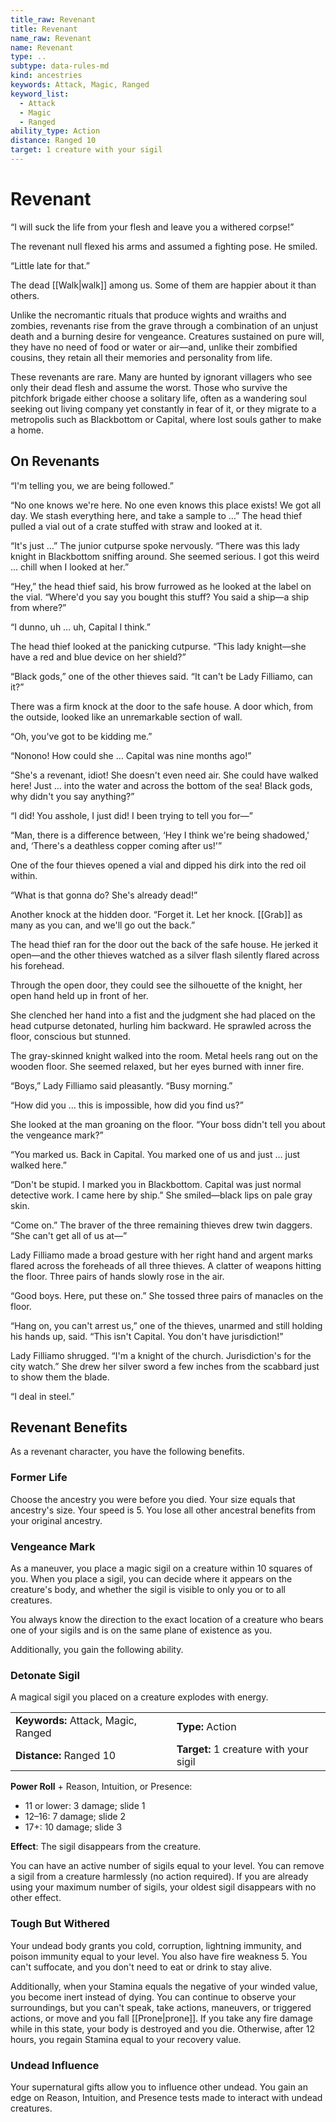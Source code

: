 ```yaml
---
title_raw: Revenant
title: Revenant
name_raw: Revenant
name: Revenant
type: ..
subtype: data-rules-md
kind: ancestries
keywords: Attack, Magic, Ranged
keyword_list:
  - Attack
  - Magic
  - Ranged
ability_type: Action
distance: Ranged 10
target: 1 creature with your sigil
---
```


# Revenant

“I will suck the life from your flesh and leave you a withered corpse!”

The revenant null flexed his arms and assumed a fighting pose. He smiled.

“Little late for that.”

The dead [[Walk|walk]] among us. Some of them are happier about it than others.

Unlike the necromantic rituals that produce wights and wraiths and zombies, revenants rise from the grave through a combination of an unjust death and a burning desire for vengeance. Creatures sustained on pure will, they have no need of food or water or air—and, unlike their zombified cousins, they retain all their memories and personality from life.

These revenants are rare. Many are hunted by ignorant villagers who see only their dead flesh and assume the worst. Those who survive the pitchfork brigade either choose a solitary life, often as a wandering soul seeking out living company yet constantly in fear of it, or they migrate to a metropolis such as Blackbottom or Capital, where lost souls gather to make a home.

## On Revenants

“I'm telling you, we are being followed.”

“No one knows we're here. No one even knows this place exists! We got all day. We stash everything here, and take a sample to …” The head thief pulled a vial out of a crate stuffed with straw and looked at it.

“It's just …” The junior cutpurse spoke nervously. “There was this lady knight in Blackbottom sniffing around. She seemed serious. I got this weird … chill when I looked at her.”

“Hey,” the head thief said, his brow furrowed as he looked at the label on the vial. “Where'd you say you bought this stuff? You said a ship—a ship from where?”

“I dunno, uh … uh, Capital I think.”

The head thief looked at the panicking cutpurse. “This lady knight—she have a red and blue device on her shield?”

“Black gods,” one of the other thieves said. “It can't be Lady Filliamo, can it?”

There was a firm knock at the door to the safe house. A door which, from the outside, looked like an unremarkable section of wall.

“Oh, you've got to be kidding me.”

“Nonono! How could she … Capital was nine months ago!”

“She's a revenant, idiot! She doesn't even need air. She could have walked here! Just … into the water and across the bottom of the sea! Black gods, why didn't you say anything?”

“I did! You asshole, I just did! I been trying to tell you for—”

“Man, there is a difference between, ‘Hey I think we're being shadowed,' and, ‘There's a deathless copper coming after us!'”

One of the four thieves opened a vial and dipped his dirk into the red oil within.

“What is that gonna do? She's already dead!”

Another knock at the hidden door. “Forget it. Let her knock. [[Grab]] as many as you can, and we'll go out the back.”

The head thief ran for the door out the back of the safe house. He jerked it open—and the other thieves watched as a silver flash silently flared across his forehead.

Through the open door, they could see the silhouette of the knight, her open hand held up in front of her.

She clenched her hand into a fist and the judgment she had placed on the head cutpurse detonated, hurling him backward. He sprawled across the floor, conscious but stunned.

The gray-skinned knight walked into the room. Metal heels rang out on the wooden floor. She seemed relaxed, but her eyes burned with inner fire.

“Boys,” Lady Filliamo said pleasantly. “Busy morning.”

“How did you … this is impossible, how did you find us?”

She looked at the man groaning on the floor. “Your boss didn't tell you about the vengeance mark?”

“You marked us. Back in Capital. You marked one of us and just … just walked here.”

“Don't be stupid. I marked you in Blackbottom. Capital was just normal detective work. I came here by ship.” She smiled—black lips on pale gray skin.

“Come on.” The braver of the three remaining thieves drew twin daggers. “She can't get all of us at—”

Lady Filliamo made a broad gesture with her right hand and argent marks flared across the foreheads of all three thieves. A clatter of weapons hitting the floor. Three pairs of hands slowly rose in the air.

“Good boys. Here, put these on.” She tossed three pairs of manacles on the floor.

“Hang on, you can't arrest us,” one of the thieves, unarmed and still holding his hands up, said. “This isn't Capital. You don't have jurisdiction!”

Lady Filliamo shrugged. “I'm a knight of the church. Jurisdiction's for the city watch.” She drew her silver sword a few inches from the scabbard just to show them the blade.

“I deal in steel.”

## Revenant Benefits

As a revenant character, you have the following benefits.

### Former Life

Choose the ancestry you were before you died. Your size equals that ancestry's size. Your speed is 5. You lose all other ancestral benefits from your original ancestry.

### Vengeance Mark

As a maneuver, you place a magic sigil on a creature within 10 squares of you. When you place a sigil, you can decide where it appears on the creature's body, and whether the sigil is visible to only you or to all creatures.

You always know the direction to the exact location of a creature who bears one of your sigils and is on the same plane of existence as you.

Additionally, you gain the following ability.

### Detonate Sigil

A magical sigil you placed on a creature explodes with energy.

|                                     |                                        |
| :---------------------------------- | :------------------------------------- |
| **Keywords:** Attack, Magic, Ranged | **Type:** Action                       |
| **Distance:** Ranged 10             | **Target:** 1 creature with your sigil |

**Power Roll** + Reason, Intuition, or Presence:

- 11 or lower: 3 damage; slide 1
- 12–16: 7 damage; slide 2
- 17+: 10 damage; slide 3

**Effect**: The sigil disappears from the creature.

You can have an active number of sigils equal to your level. You can remove a sigil from a creature harmlessly (no action required). If you are already using your maximum number of sigils, your oldest sigil disappears with no other effect.

### Tough But Withered

Your undead body grants you cold, corruption, lightning immunity, and poison immunity equal to your level. You also have fire weakness 5. You can't suffocate, and you don't need to eat or drink to stay alive.

Additionally, when your Stamina equals the negative of your winded value, you become inert instead of dying. You can continue to observe your surroundings, but you can't speak, take actions, maneuvers, or triggered actions, or move and you fall [[Prone|prone]]. If you take any fire damage while in this state, your body is destroyed and you die. Otherwise, after 12 hours, you regain Stamina equal to your recovery value.

### Undead Influence

Your supernatural gifts allow you to influence other undead. You gain an edge on Reason, Intuition, and Presence tests made to interact with undead creatures.
